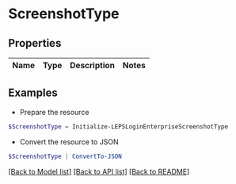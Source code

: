 # ScreenshotType
## Properties

Name | Type | Description | Notes
------------ | ------------- | ------------- | -------------

## Examples

- Prepare the resource
```powershell
$ScreenshotType = Initialize-LEPSLoginEnterpriseScreenshotType 
```

- Convert the resource to JSON
```powershell
$ScreenshotType | ConvertTo-JSON
```

[[Back to Model list]](../README.md#documentation-for-models) [[Back to API list]](../README.md#documentation-for-api-endpoints) [[Back to README]](../README.md)

